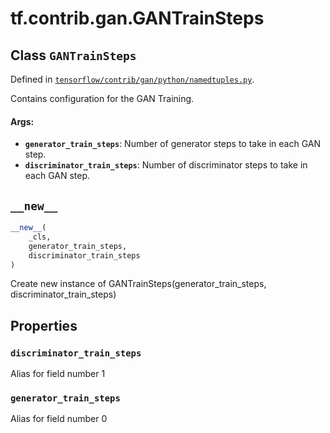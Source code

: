 <div itemscope itemtype="http://developers.google.com/ReferenceObject">
<meta itemprop="name" content="tf.contrib.gan.GANTrainSteps" />
<meta itemprop="path" content="Stable" />
<meta itemprop="property" content="discriminator_train_steps"/>
<meta itemprop="property" content="generator_train_steps"/>
<meta itemprop="property" content="__new__"/>
</div>

# tf.contrib.gan.GANTrainSteps

## Class `GANTrainSteps`





Defined in [`tensorflow/contrib/gan/python/namedtuples.py`](https://www.tensorflow.org/code/tensorflow/contrib/gan/python/namedtuples.py).

Contains configuration for the GAN Training.

#### Args:

* <b>`generator_train_steps`</b>: Number of generator steps to take in each GAN step.
* <b>`discriminator_train_steps`</b>: Number of discriminator steps to take in each GAN
    step.

<h2 id="__new__"><code>__new__</code></h2>

``` python
__new__(
    _cls,
    generator_train_steps,
    discriminator_train_steps
)
```

Create new instance of GANTrainSteps(generator_train_steps, discriminator_train_steps)



## Properties

<h3 id="discriminator_train_steps"><code>discriminator_train_steps</code></h3>

Alias for field number 1

<h3 id="generator_train_steps"><code>generator_train_steps</code></h3>

Alias for field number 0




